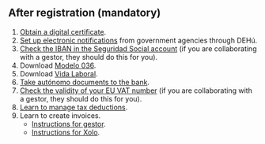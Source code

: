 ## After registration (mandatory)

1. [Obtain a digital certificate](#obtaining-a-digital-certificate).
2. [Set up electronic notifications](#electronic-notifications-from-government-agencies-dehú) from government agencies
   through DEHú.
3. [Check the IBAN in the Seguridad Social account](#risk-of-losing-the-seguridad-social-discount) (if you are
   collaborating with a gestor, they should do this for you).
4. Download [Modelo 036](#modelo-036).
5. Download [Vida Laboral](#vida-laboral).
6. [Take autónomo documents to the bank](#documents-for-the-bank-after-autónomo-registration).
7. [Check the validity of your EU VAT number](#checking-the-validity-of-the-eu-vat-number) (if you are collaborating
   with a gestor, they should do this for you).
8. [Learn to manage tax deductions](#tax-deductions-and-benefits).
9. Learn to create invoices.
    - [Instructions for gestor](#creating-an-invoice-gestor).
    - [Instructions for Xolo](#creating-an-invoice-xolo).
